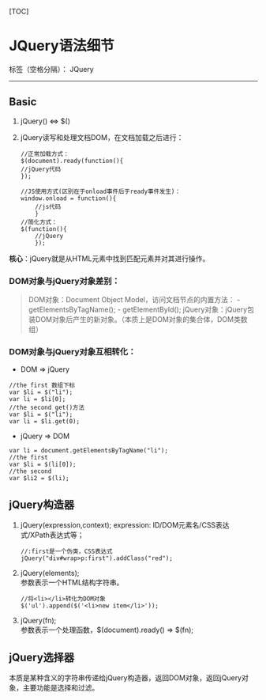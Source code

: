 ﻿[TOC]
# JQuery语法细节

标签（空格分隔）： JQuery

---
## Basic
1. jQuery() <=> $()
2. jQuery读写和处理文档DOM，在文档加载之后进行：
    
    ```
    //正常加载方式：
    $(document).ready(function(){
    //jQuery代码
    });
    
    //JS使用方式(区别在于onload事件后于ready事件发生)：
    window.onload = function(){
        //js代码
        }
    //简化方式：
    $(function(){
        //jQuery
        });
    ```
**核心**：jQuery就是从HTML元素中找到匹配元素并对其进行操作。

### **DOM对象**与**jQuery对象**差别：
> DOM对象：Document Object Model，访问文档节点的内置方法：
    - getElementsByTagName();
    - getElementById();
> jQuery对象：jQuery包装DOM对象后产生的新对象。（本质上是DOM对象的集合体，DOM类数组）
### **DOM对象**与**jQuery对象**互相转化：
+ DOM => jQuery

```
//the first 数组下标
var $li = $("li");
var li = $li[0];
//the second get()方法
var $li = $("li");
var li = $li.get(0);
```
+ jQuery => DOM

```
var li = document.getElementsByTagName("li");
//the first
var $li = $(li[0]);
//the second
var $li2 = $(li);
```
## jQuery构造器
1. jQuery(expression,context);
    expression: ID/DOM元素名/CSS表达式/XPath表达式等；      
    
    ```
    //:first是一个伪类，CSS表达式
    jQuery("div#wrap>p:first").addClass("red");
    ```
2. jQuery(elements);    
    参数表示一个HTML结构字符串。    

    ```
    //将<li></li>转化为DOM对象
    $('ul').append($('<li>new item</li>'));
    ```
3. jQuery(fn);  
    参数表示一个处理函数，$(document).ready() => $(fn);


## jQuery选择器
本质是某种含义的字符串传递给jQuery构造器，返回DOM对象，返回jQuery对象，主要功能是选择和过滤。

